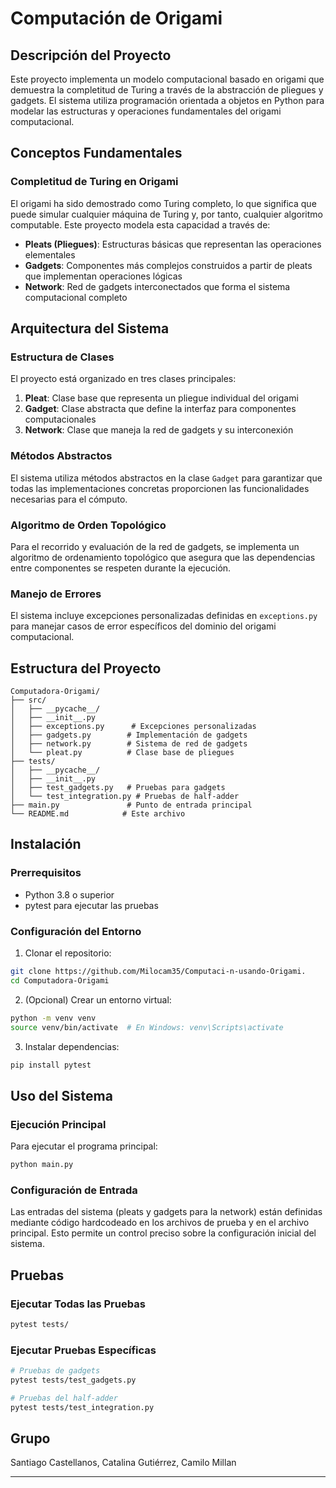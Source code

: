 # Computación de Origami

## Descripción del Proyecto

Este proyecto implementa un modelo computacional basado en origami que demuestra la completitud de Turing a través de la abstracción de pliegues y gadgets. El sistema utiliza programación orientada a objetos en Python para modelar las estructuras y operaciones fundamentales del origami computacional.

## Conceptos Fundamentales

### Completitud de Turing en Origami

El origami ha sido demostrado como Turing completo, lo que significa que puede simular cualquier máquina de Turing y, por tanto, cualquier algoritmo computable. Este proyecto modela esta capacidad a través de:

- **Pleats (Pliegues)**: Estructuras básicas que representan las operaciones elementales
- **Gadgets**: Componentes más complejos construidos a partir de pleats que implementan operaciones lógicas
- **Network**: Red de gadgets interconectados que forma el sistema computacional completo

## Arquitectura del Sistema

### Estructura de Clases

El proyecto está organizado en tres clases principales:

1. **Pleat**: Clase base que representa un pliegue individual del origami
2. **Gadget**: Clase abstracta que define la interfaz para componentes computacionales
3. **Network**: Clase que maneja la red de gadgets y su interconexión

### Métodos Abstractos

El sistema utiliza métodos abstractos en la clase `Gadget` para garantizar que todas las implementaciones concretas proporcionen las funcionalidades necesarias para el cómputo.

### Algoritmo de Orden Topológico

Para el recorrido y evaluación de la red de gadgets, se implementa un algoritmo de ordenamiento topológico que asegura que las dependencias entre componentes se respeten durante la ejecución.

### Manejo de Errores

El sistema incluye excepciones personalizadas definidas en `exceptions.py` para manejar casos de error específicos del dominio del origami computacional.

## Estructura del Proyecto

```
Computadora-Origami/
├── src/
│   ├── __pycache__/
│   ├── __init__.py
│   ├── exceptions.py      # Excepciones personalizadas
│   ├── gadgets.py        # Implementación de gadgets
│   ├── network.py        # Sistema de red de gadgets
│   └── pleat.py          # Clase base de pliegues
├── tests/
│   ├── __pycache__/
│   ├── __init__.py
│   ├── test_gadgets.py   # Pruebas para gadgets
│   └── test_integration.py # Pruebas de half-adder
├── main.py               # Punto de entrada principal
└── README.md            # Este archivo
```

## Instalación

### Prerrequisitos

- Python 3.8 o superior
- pytest para ejecutar las pruebas

### Configuración del Entorno

1. Clonar el repositorio:
```bash
git clone https://github.com/Milocam35/Computaci-n-usando-Origami.
cd Computadora-Origami
```

2. (Opcional) Crear un entorno virtual:
```bash
python -m venv venv
source venv/bin/activate  # En Windows: venv\Scripts\activate
```

3. Instalar dependencias:
```bash
pip install pytest
```

## Uso del Sistema

### Ejecución Principal

Para ejecutar el programa principal:

```bash
python main.py
```

### Configuración de Entrada

Las entradas del sistema (pleats y gadgets para la network) están definidas mediante código hardcodeado en los archivos de prueba y en el archivo principal. Esto permite un control preciso sobre la configuración inicial del sistema.


## Pruebas

### Ejecutar Todas las Pruebas

```bash
pytest tests/
```

### Ejecutar Pruebas Específicas

```bash
# Pruebas de gadgets
pytest tests/test_gadgets.py

# Pruebas del half-adder
pytest tests/test_integration.py
```

## Grupo

Santiago Castellanos, Catalina Gutiérrez, Camilo Millan

---



